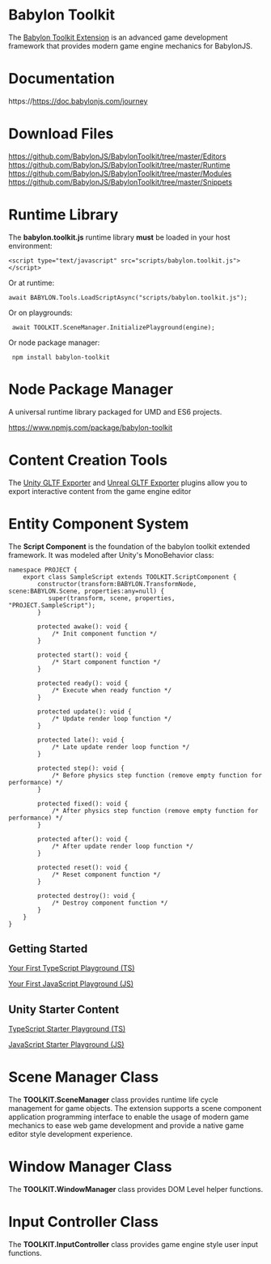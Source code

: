 # Babylon Toolkit

The <a href="https://www.babylontoolkit.com">Babylon Toolkit Extension</a> is an advanced game development framework that provides modern game engine mechanics for BabylonJS.


# Documentation

https://https://doc.babylonjs.com/journey

# Download Files

https://github.com/BabylonJS/BabylonToolkit/tree/master/Editors
https://github.com/BabylonJS/BabylonToolkit/tree/master/Runtime
https://github.com/BabylonJS/BabylonToolkit/tree/master/Modules
https://github.com/BabylonJS/BabylonToolkit/tree/master/Snippets


# Runtime Library

The **babylon.toolkit.js** runtime library **must** be loaded in your host environment:

```
<script type="text/javascript" src="scripts/babylon.toolkit.js"></script>
```

Or at runtime:
```
await BABYLON.Tools.LoadScriptAsync("scripts/babylon.toolkit.js");
```

Or on playgrounds:
```
 await TOOLKIT.SceneManager.InitializePlayground(engine);
```

Or node package manager:
```
 npm install babylon-toolkit
```

# Node Package Manager

A universal runtime library packaged for UMD and ES6 projects.

https://www.npmjs.com/package/babylon-toolkit


# Content Creation Tools

The <a href="https://github.com/BabylonJS/BabylonToolkit/tree/master/Editors/Unity">Unity GLTF Exporter</a> and <a href="https://github.com/BabylonJS/BabylonToolkit/tree/master/Editors/Unreal">Unreal GLTF Exporter</a> plugins allow you to export interactive content from the game engine editor


# Entity Component System

The **Script Component** is the foundation of the babylon toolkit extended framework. It was modeled after Unity's MonoBehavior class:
```
namespace PROJECT {
    export class SampleScript extends TOOLKIT.ScriptComponent {
        constructor(transform:BABYLON.TransformNode, scene:BABYLON.Scene, properties:any=null) {
           super(transform, scene, properties, "PROJECT.SampleScript");
        }

        protected awake(): void {
            /* Init component function */
        }

        protected start(): void {
            /* Start component function */
        }

        protected ready(): void {
            /* Execute when ready function */
        }

        protected update(): void {
            /* Update render loop function */
        }

        protected late(): void {
            /* Late update render loop function */
        }

        protected step(): void {
            /* Before physics step function (remove empty function for performance) */
        }

        protected fixed(): void {
            /* After physics step function (remove empty function for performance) */
        }

        protected after(): void {
            /* After update render loop function */
        }

        protected reset(): void {
            /* Reset component function */
        }

        protected destroy(): void {
            /* Destroy component function */
        }
    }
}
```


Getting Started 
----------------
<a href="https://playground.babylonjs.com/index.html?BabylonToolkit#PNII2N">Your First TypeScript Playground (TS)</a>

<a href="https://playground.babylonjs.com/index.html?BabylonToolkit#HLQXU4">Your First JavaScript Playground (JS)</a>


Unity Starter Content
----------------------
<a href="https://playground.babylonjs.com/index.html?BabylonToolkit#V9AUOR">TypeScript Starter Playground (TS)</a>

<a href="https://playground.babylonjs.com/index.html?BabylonToolkit#GJWO5O">JavaScript Starter Playground (JS)</a>


# Scene Manager Class

The **TOOLKIT.SceneManager** class provides runtime life cycle management for game objects. The extension supports a scene component application programming interface to enable the usage of modern game mechanics to ease web game development and provide a native game editor style development experience.


# Window Manager Class

The **TOOLKIT.WindowManager** class provides DOM Level helper functions.


# Input Controller Class

The **TOOLKIT.InputController** class provides game engine style user input functions.


